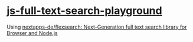 [js-full-text-search-playground](https://dirkarnez.github.io/js-full-text-search-playground/)
=============================================================================================
Using [nextapps-de/flexsearch: Next-Generation full text search library for Browser and Node.js](https://github.com/nextapps-de/flexsearch)
